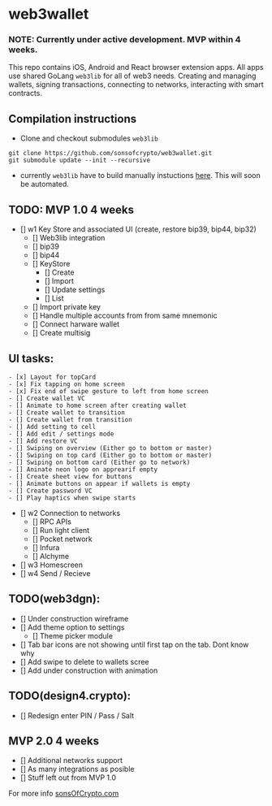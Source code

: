 # web3wallet

### NOTE: Currently under active development. MVP within 4 weeks.

This repo contains iOS, Android and React browser extension apps. All apps use shared GoLang `web3lib` for all of web3 needs. Creating and managing wallets, signing transactions, connecting to networks, interacting with smart contracts.

## Compilation instructions
- Clone and checkout submodules `web3lib`
```
git clone https://github.com/sonsofcrypto/web3wallet.git
git submodule update --init --recursive
```
- currently `web3lib` have to build manually instuctions [here](https://github.com/sonsofcrypto/web3lib). This will soon be automated. 


## TODO: MVP 1.0 4 weeks

- [] w1 Key Store and associated UI (create, restore bip39, bip44, bip32)
	- [] Web3lib integration
	- [] bip39
	- [] bip44
	- [] KeyStore
		- [] Create
		- [] Import
		- [] Update settings
		- [] List
	- [] Import private key
	- [] Handle multiple accounts from from same mnemonic
	- [] Connect harware wallet
	- [] Create multisig

## UI tasks: 
	- [x] Layout for topCard
	- [x] Fix tapping on home screen
	- [x] Fix end of swipe gesture to left from home screen
	- [] Create wallet VC
	- [] Animate to home screen after creating wallet
	- [] Create wallet to transition
	- [] Create wallet from transition
	- [] Add setting to cell 
	- [] Add edit / settings mode
	- [] Add restore VC
	- [] Swiping on overview (Either go to bottom or master)
	- [] Swiping on top card (Either go to bottom or master)
	- [] Swiping on bottom card (Either go to network)
	- [] Aninate neon logo on apprearif empty
	- [] Create sheet view for buttons
	- [] Animate buttons on appear if wallets is empty
	- [] Create password VC
	- [] Play haptics when swipe starts

- [] w2 Connection to networks
	- [] RPC APIs
	- [] Run light client
	- [] Pocket network
	- [] Infura
	- [] Alchyme
- [] w3 Homescreen
- [] w4 Send / Recieve

## TODO(web3dgn):
- [] Under construction wireframe
- [] Add theme option to settings
	- [] Theme picker module
- [] Tab bar icons are not showing until first tap on the tab. Dont know why
- [] Add swipe to delete to wallets scree
- [] Add under construction with animation

## TODO(design4.crypto):
- [] Redesign enter PIN / Pass / Salt

## MVP 2.0 4 weeks
- [] Additional networks support
- [] As many integrations as posible
- [] Stuff left out from MVP 1.0

For more info [sonsOfCrypto.com](https://sonsofcrypto.com/)
